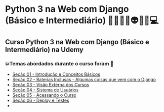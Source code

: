 # Python 3 na Web com Django (Básico e Intermediário) 👩🏻‍💻🐍👽🤯🤖💻
## Curso Python 3 na Web com Django (Básico e Intermediário) na Udemy
### 💥Temas abordados durante o curso foram 🚀
- [Seção 01 - Introdução e Conceitos Básicos](https://github.com/romulovieira777/Python_3_na_Web_com_Django_Basico_e_Intermediario/tree/main/Secao_01_Introducao_e_Conceitos_Basicos)
- [Seção 02 - Baterias Inclusas - Algumas coisas que vem com o Django](https://github.com/romulovieira777/Python_3_na_Web_com_Django_Basico_e_Intermediario/tree/main/Secao_02_Baterias_Inclusas_Algumas_coisas_que_vem_com_o_Django/simplemooc)
- [Seção 03 - Visão Externa dos Cursos](https://github.com/romulovieira777/Python_3_na_Web_com_Django_Basico_e_Intermediario/tree/main/Secao_03_Visao_Externa_dos_Cursos/simplemooc)
- [Seção 04 - Sistema de Usuários](https://github.com/romulovieira777/Python_3_na_Web_com_Django_Basico_e_Intermediario/tree/main/Secao_04_Sistema_de_Usurios)
- [Seção 05 - Acessando o Curso](https://github.com/romulovieira777/Python_3_na_Web_com_Django_Basico_e_Intermediario)
- [Seção 06 - Deploy e Testes]()
- 